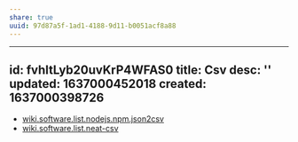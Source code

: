 ```yaml
---
share: true
uuid: 97d87a5f-1ad1-4188-9d11-b0051acf8a88
---
```

---
id: fvhItLyb20uvKrP4WFAS0
title: Csv
desc: ''
updated: 1637000452018
created: 1637000398726
---

* [wiki.software.list.nodejs.npm.json2csv](/undefined)
* [wiki.software.list.neat-csv](/undefined)
